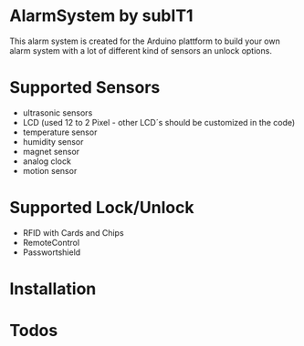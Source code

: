 # AlarmSystem by subIT1

This alarm system is created for the Arduino plattform to build your own alarm system with a lot of different kind of sensors an unlock options.

# Supported Sensors

- ultrasonic sensors
- LCD (used 12 to 2 Pixel - other LCD´s should be customized in the code)
- temperature sensor
- humidity sensor
- magnet sensor
- analog clock
- motion sensor

# Supported Lock/Unlock

- RFID with Cards and Chips
- RemoteControl
- Passwortshield

# Installation 

# Todos

